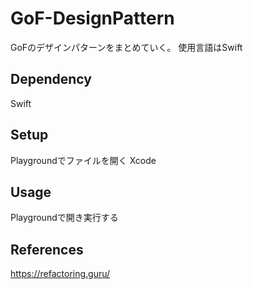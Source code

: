 # GoF-DesignPattern

GoFのデザインパターンをまとめていく。
使用言語はSwift

## Dependency
Swift

## Setup
Playgroundでファイルを開く
Xcode 

## Usage
Playgroundで開き実行する

## References
https://refactoring.guru/
